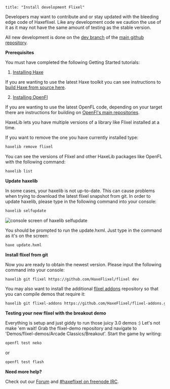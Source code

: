 ```
title: "Install development Flixel"
```

Developers may want to contribute and or stay updated with the bleeding edge code of Haxeflixel. Like any development code we caution the use of it as it may not have the same amount of testing as the stable version.

All new development is done on the [dev branch](https://github.com/HaxeFlixel/flixel/tree/dev) of the [main github repository](https://github.com/HaxeFlixel/flixel.git).

**Prerequisites**

You must have completed the following Getting Started tutorials:

1.  [Installing Haxe](http://www.haxeflixel.com/wiki/installing-haxe)

If you are wanting to use the latest Haxe toolkit you can see instructions to [build Haxe from source here](http://haxe.org/download/manual_install#building-from-source).

2.  [Installing OpenFl](http://www.haxeflixel.com/wiki/installing-openfl)

If you are wanting to use the latest OpenFL code, depending on your target there are instructions for building on [OpenFl's main repositories](https://github.com/openfl/openfl#development-build).

HaxeLib lets you have multiple versions of a library like Flixel installed at a time.

If you want to remove the one you have currently installed type:

``` bash
haxelib remove flixel
```

You can see the versions of Flixel and other HaxeLib packages like OpenFL with the following command:

``` bash
haxelib list
```

**Update haxelib**

In some cases, your haxelib is not up-to-date. This can cause problems when trying to download the latest flixel snapshot from git. In order to update haxelib, please type in the following command into your console:

``` bash
haxelib selfupdate
```

![console screen of haxelib selfupdate](http://s18.postimg.org/r86v2iw3d/haxelib_selfupdate_1.png)

You should be prompted to run the update.hxml. Just type in the command as it's on the screen:

``` bash
haxe update.hxml
```

**Install flixel from git**

Now you are ready to obtain the newest version. Please input the following command into your console:

``` bash
haxelib git flixel https://github.com/HaxeFlixel/flixel dev
```

You may also want to install the additional [flixel addons](https://github.com/HaxeFlixel/flixel-addons) repository so that you can compile demos that require it:

``` bash
haxelib git flixel-addons https://github.com/HaxeFlixel/flixel-addons.git
```


**Testing your new flixel with the breakout demo**

Everything is setup and just giddy to run those juicy 3.0 demos :) Let's not make 'em wait! Grab the flixel-demo repository and navigate to 'Demos/flixel-demos/Arcade Classics/Breakout'. Start the game by writing:

``` bash
openfl test neko
```

or

``` bash
openfl test flash
```

**Need more help?**

Check out our [Forum](http://forum.haxeflixel.com) and [#haxeflixel on freenode IRC](irc://chat.freenode.net/#haxeflixel).